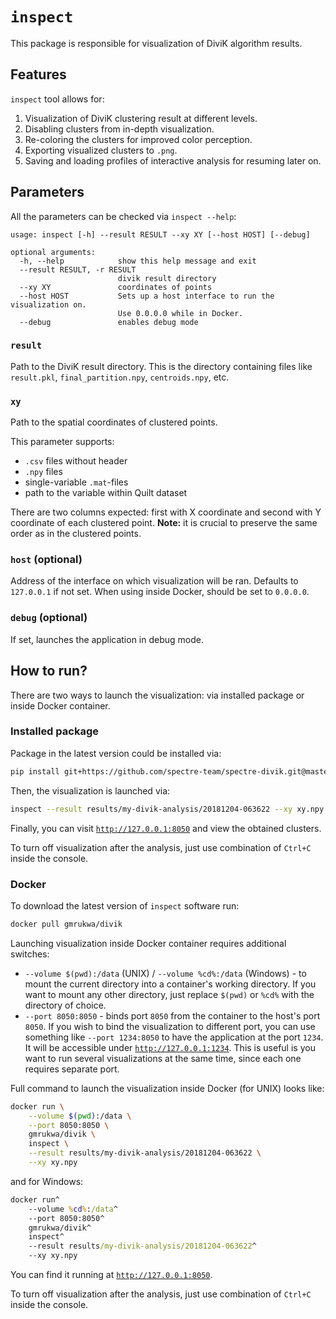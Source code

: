 # `inspect`

This package is responsible for visualization of DiviK algorithm results.

## Features

`inspect` tool allows for:

1) Visualization of DiviK clustering result at different levels.
2) Disabling clusters from in-depth visualization.
3) Re-coloring the clusters for improved color perception.
4) Exporting visualized clusters to `.png`.
5) Saving and loading profiles of interactive analysis for resuming later on.

## Parameters

All the parameters can be checked via `inspect --help`:

```
usage: inspect [-h] --result RESULT --xy XY [--host HOST] [--debug]

optional arguments:
  -h, --help            show this help message and exit
  --result RESULT, -r RESULT
                        divik result directory
  --xy XY               coordinates of points
  --host HOST           Sets up a host interface to run the visualization on.
                        Use 0.0.0.0 while in Docker.
  --debug               enables debug mode
```

### `result`

Path to the DiviK result directory. This is the directory containing files like
`result.pkl`, `final_partition.npy`, `centroids.npy`, etc.

### `xy`

Path to the spatial coordinates of clustered points.

This parameter supports:

- `.csv` files without header
- `.npy` files
- single-variable `.mat`-files
- path to the variable within Quilt dataset

There are two columns expected: first with X coordinate and second with Y
coordinate of each clustered point. **Note:** it is crucial to preserve the same
order as in the clustered points.

### `host` (optional)

Address of the interface on which visualization will be ran. Defaults to
`127.0.0.1` if not set. When using inside Docker, should be set to `0.0.0.0`.

### `debug` (optional)

If set, launches the application in debug mode.

## How to run?

There are two ways to launch the visualization: via installed package or inside
Docker container.

### Installed package

Package in the latest version could be installed via:

```bash
pip install git+https://github.com/spectre-team/spectre-divik.git@master#egg=spectre-divik
```

Then, the visualization is launched via:

```bash
inspect --result results/my-divik-analysis/20181204-063622 --xy xy.npy
```

Finally, you can visit [`http://127.0.0.1:8050`](http://127.0.0.1:8050) and view
the obtained clusters.

To turn off visualization after the analysis, just use combination of `Ctrl+C`
inside the console.

### Docker

To download the latest version of `inspect` software run:

```bash
docker pull gmrukwa/divik
```

Launching visualization inside Docker container requires additional switches:

- `--volume $(pwd):/data` (UNIX) / `--volume %cd%:/data` (Windows) - to mount
the current directory into a container's working directory. If you want to mount
any other directory, just replace `$(pwd)` or `%cd%` with the directory of
choice.
- `--port 8050:8050` - binds port `8050` from the container to the host's port
`8050`. If you wish to bind the visualization to different port, you can use
something like `--port 1234:8050` to have the application at the port `1234`.
It will be accessible under [`http://127.0.0.1:1234`](http://127.0.0.1:1234).
This is useful is you want to run several visualizations at the same time, since
each one requires separate port.

Full command to launch the visualization inside Docker (for UNIX) looks like:

```bash
docker run \
    --volume $(pwd):/data \
    --port 8050:8050 \
    gmrukwa/divik \
    inspect \
    --result results/my-divik-analysis/20181204-063622 \
    --xy xy.npy
```

and for Windows:

```cmd
docker run^
    --volume %cd%:/data^
    --port 8050:8050^
    gmrukwa/divik^
    inspect^
    --result results/my-divik-analysis/20181204-063622^
    --xy xy.npy
```

You can find it running at [`http://127.0.0.1:8050`](http://127.0.0.1:8050).

To turn off visualization after the analysis, just use combination of `Ctrl+C`
inside the console.
